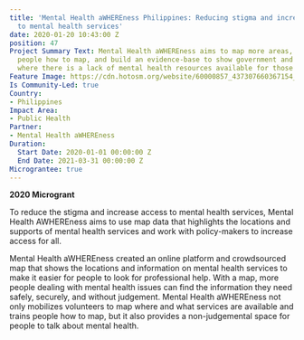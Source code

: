 ```yaml
---
title: 'Mental Health aWHEREness Philippines: Reducing stigma and increasing access
  to mental health services'
date: 2020-01-20 10:43:00 Z
position: 47
Project Summary Text: Mental Health aWHEREness aims to map more areas, train more
  people how to map, and build an evidence-base to show government and policy-makers
  where there is a lack of mental health resources available for those in need.
Feature Image: https://cdn.hotosm.org/website/60000857_437307660367154_2533659245803470848_n-d92e7e.jpg
Is Community-Led: true
Country:
- Philippines
Impact Area:
- Public Health
Partner:
- Mental Health aWHEREness
Duration:
  Start Date: 2020-01-01 00:00:00 Z
  End Date: 2021-03-31 00:00:00 Z
Micrograntee: true
---
```


**2020 Microgrant**

To reduce the stigma and increase access to mental health services, Mental Health AWHEREness aims to use map data that highlights the locations and supports of mental health services and work with policy-makers to increase access for all.

Mental Health aWHEREness created an online platform and crowdsourced map that shows the locations and information on mental health services to make it easier for people to look for professional help. With a map, more people dealing with mental health issues can find the information they need safely, securely, and without judgement. Mental Health aWHEREness not only mobilizes volunteers to map where and what services are available and trains people how to map, but it also provides a non-judgemental space for people to talk about mental health. 


